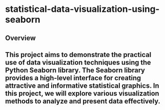 # statistical-data-visualization-using-seaborn  
Overview   
---

This project aims to demonstrate the practical use of data visualization techniques using the Python Seaborn library. The Seaborn library provides a high-level interface for creating attractive and informative statistical graphics. In this project, we will explore various visualization methods to analyze and present data effectively.   
---

